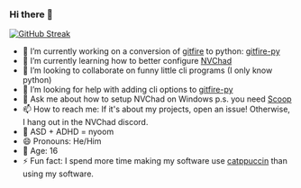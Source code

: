 ### Hi there 👋

[![GitHub Streak](https://streak-stats.demolab.com?user=Vortigern-The-Grey&theme=catppuccin-mocha)](https://git.io/streak-stats)

- 🔭 I’m currently working on a conversion of [gitfire](url) to python: [gitfire-py](github.com/Vortigern-The-Grey/gitfire-py)  
- 🌱 I’m currently learning how to better configure [NVChad](nvchad.com)  
- 👯 I’m looking to collaborate on funny little cli programs (I only know python)
- 🤔 I’m looking for help with adding cli options to [gitfire-py](github.com/gitfire-py)  
- 💬 Ask me about how to setup NVChad on Windows p.s. you need [Scoop](scoop.sh) 
- 📫 How to reach me: If it's about my projects, open an issue! Otherwise, I hang out in the NVChad discord.
- 🧠 ASD + ADHD = nyoom
- 😄 Pronouns: He/Him
- 🧙 Age: 16
- ⚡ Fun fact: I spend more time making my software use [catppuccin](catppuccin.com) than using my software.
